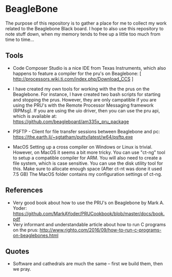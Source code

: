 # BeagleBone
The purpose of this repository is to gather a place for me to collect my work related to the Beaglebone Black board.
I hope to also use this repository to note stuff down, when my memory tends to free up a little too much from time to time...

## Tools
* Code Composer Studio is a nice IDE from Texas Instruments, which also happens to feature a compiler for the pru's on Beaglebone:
[ http://processors.wiki.ti.com/index.php/Download_CCS ]

* I have created my own tools for working with the the prus on the Beaglebone. For instance, I have created two bash scripts for starting and stopping the prus. However, they are only campatible if you are using the PRU's with the Remote Processor Messaging framework (RPMsg). If you are using the uio driver, then you can use the pru api, which is available at:
https://github.com/beagleboard/am335x_pru_package

* PSFTP - Client for file transfer sessions between Beaglebone and pc:
https://the.earth.li/~sgtatham/putty/latest/w64/psftp.exe

* MacOS
Setting up a cross compiler on Windows or Linux is trivial. However, on MacOS it seems a bit more tricky. You can use "ct-ng" tool to setup a compatible compiler for ARM.
You will also need to create a file system, which is case sensitive. You can use the disk utility tool for this. Make sure to allocate enough space (After ct-nt was done it used 7.5 GB)
The MacOS folder contains my configuration settings of ct-ng.

## References
* Very good book about how to use the PRU's on Beaglebone by Mark A. Yoder:
https://github.com/MarkAYoder/PRUCookbook/blob/master/docs/book.pdf
* Very informant and understandable article about how to run C programs on the prus:
http://www.righto.com/2016/09/how-to-run-c-programs-on-beaglebones.html

## Quotes
* Software and cathedrals are much the same – first we build them, then we pray.
